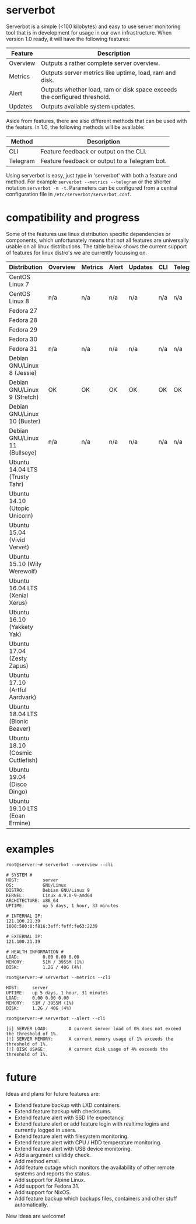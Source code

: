 # serverbot
Serverbot is a simple (<100 kilobytes) and easy to use server monitoring tool that is in development for usage in our own infrastructure. When version 1.0 ready, it will have the following features:

| Feature | Description |
| ------- | ----------- |
| Overview | Outputs a rather complete server overview. |
| Metrics | Outputs server metrics like uptime, load, ram and disk. |
| Alert | Outputs whether load, ram or disk space exceeds the configured threshold. |
| Updates | Outputs available system updates. |

Aside from features, there are also different methods that can be used with the featurs. In 1.0, the following methods will be available:

| Method | Description |
| ------ | ----------- |
| CLI | Feature feedback or output on the CLI. |
| Telegram | Feature feedback or output to a Telegram bot. |

Using serverbot is easy, just type in 'serverbot' with both a feature and method. For example `serverbot --metrics --telegram` or the shorter notation `serverbot -m -t`. Parameters can be configured from a central configuration file in `/etc/serverbot/serverbot.conf`.

# compatibility and progress
Some of the features use linux distribution specific dependencies or components, which unfortunately means that not all features are universally usable on all linux distributions. The table below shows the current support of features for linux distro's we are currently focussing on.

| Distribution | Overview | Metrics | Alert | Updates | CLI | Telegram |
| ------------ | -------- | ------- | ----- | ------- | --- | -------- |
| CentOS Linux 7 | | | | | | |
| CentOS Linux 8 | n/a | n/a | n/a | n/a | n/a | n/a |
| Fedora 27 | | | | | | |
| Fedora 28 | | | | | | |
| Fedora 29 | | | | | | |
| Fedora 30 | | | | | | |
| Fedora 31 | n/a | n/a | n/a | n/a | n/a | n/a |
| Debian GNU/Linux 8 (Jessie) | | | | | | |
| Debian GNU/Linux 9 (Stretch) | OK | OK | OK | OK | OK | OK |
| Debian GNU/Linux 10 (Buster) | | | | | | |
| Debian GNU/Linux 11 (Bullseye) | n/a | n/a | n/a | n/a | n/a | n/a |
| Ubuntu 14.04 LTS (Trusty Tahr) | | | | | | |
| Ubuntu 14.10 (Utopic Unicorn) | | | | | | |
| Ubuntu 15.04 (Vivid Vervet) | | | | | | |
| Ubuntu 15.10 (Wily Werewolf) | | | | | | |
| Ubuntu 16.04 LTS (Xenial Xerus) | | | | | | |
| Ubuntu 16.10 (Yakkety Yak) | | | | | | |
| Ubuntu 17.04 (Zesty Zapus) | | | | | | |
| Ubuntu 17.10 (Artful Aardvark) | | | | | | |
| Ubuntu 18.04 LTS (Bionic Beaver) | | | | | | |
| Ubuntu 18.10 (Cosmic Cuttlefish) | | | | | | |
| Ubuntu 19.04 (Disco Dingo) | | | | | | |
| Ubuntu 19.10 LTS (Eoan Ermine) | | | | | | |

# examples
```
root@server:~# serverbot --overview --cli

# SYSTEM #
HOST:         server
OS:           GNU/Linux
DISTRO:       Debian GNU/Linux 9
KERNEL:       Linux 4.9.0-9-amd64
ARCHITECTURE: x86_64
UPTIME:       up 5 days, 1 hour, 33 minutes

# INTERNAL IP:
121.100.21.39
1000:500:0:f816:3eff:feff:fe63:2239

# EXTERNAL IP:
121.100.21.39

# HEALTH INFORMATION #
LOAD:         0.00 0.00 0.00
MEMORY:       51M / 3955M (1%)
DISK:         1.2G / 40G (4%)
```
```
root@server:~# serverbot --metrics --cli

HOST:     server
UPTIME:   up 5 days, 1 hour, 31 minutes
LOAD:     0.00 0.00 0.00
MEMORY:   51M / 3955M (1%)
DISK:     1.2G / 40G (4%)
```
```
root@server:~# serverbot --alert --cli

[i] SERVER LOAD:        A current server load of 0% does not exceed the threshold of 1%.
[!] SERVER MEMORY:      A current memory usage of 1% exceeds the threshold of 1%.
[!] DISK USAGE:         A current disk usage of 4% exceeds the threshold of 1%.
```

# future
Ideas and plans for future features are:

* Extend feature backup with LXD containers.
* Extend feature backup with checksums.
* Extend feature alert with SSD life expectancy.
* Extend feature alert or add feature login with realtime logins and currently logged in users.
* Extend feature alert with filesystem monitoring.
* Extend feature alert with CPU / HDD temperature monitoring.
* Extend feature alert with USB device monitoring.
* Add a argument valididy check.
* Add method email.
* Add feature outage which monitors the availability of other remote systems and reports the status.
* Add support for Alpine Linux.
* Add support for Fedora 31.
* Add support for NixOS.
* Add feature backup which backups files, containers and other stuff automatically.

New ideas are welcome!
